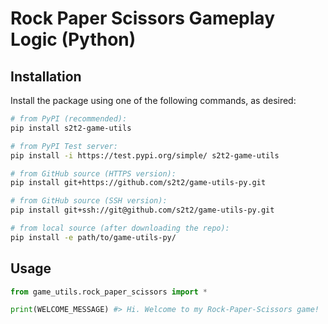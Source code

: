
# Rock Paper Scissors Gameplay Logic (Python)


## Installation

Install the package using one of the following commands, as desired:

```sh
# from PyPI (recommended):
pip install s2t2-game-utils

# from PyPI Test server:
pip install -i https://test.pypi.org/simple/ s2t2-game-utils

# from GitHub source (HTTPS version):
pip install git+https://github.com/s2t2/game-utils-py.git

# from GitHub source (SSH version):
pip install git+ssh://git@github.com/s2t2/game-utils-py.git

# from local source (after downloading the repo):
pip install -e path/to/game-utils-py/
```

## Usage

```py
from game_utils.rock_paper_scissors import *

print(WELCOME_MESSAGE) #> Hi. Welcome to my Rock-Paper-Scissors game!
```
